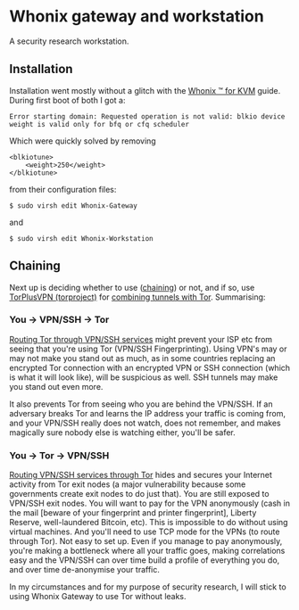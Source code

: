# Whonix gateway and workstation

A security research workstation.

## Installation

Installation went mostly without a glitch with the [Whonix ™ for KVM](https://www.whonix.org/wiki/KVM) guide. During first boot of both I got a:

    Error starting domain: Requested operation is not valid: blkio device weight is valid only for bfq or cfq scheduler

Which were quickly solved by removing

    <blkiotune>
        <weight>250</weight>
    </blkiotune>

from their configuration files:

    $ sudo virsh edit Whonix-Gateway

and 

    $ sudo virsh edit Whonix-Workstation
    
## Chaining

Next up is deciding whether to use ([chaining](../data/../../data/traffic/Chaining.md)) or not, and if so, use [TorPlusVPN (torproject)](https://gitlab.torproject.org/legacy/trac/-/wikis/doc/TorPlusVPN) for [combining tunnels with Tor](https://www.whonix.org/wiki/Tunnels/Introduction). Summarising:

### You -> VPN/SSH -> Tor
[Routing Tor through VPN/SSH services](https://www.whonix.org/wiki/Tunnels/Connecting_to_a_VPN_before_Tor) might prevent your ISP etc from seeing that you're using Tor (VPN/SSH Fingerprinting). Using VPN's may or may not make you stand out as much, as in some countries replacing an encrypted Tor connection with an encrypted VPN or SSH connection (which is what it will look like), will be suspicious as well. SSH tunnels may make you stand out even more. 

It also prevents Tor from seeing who you are behind the VPN/SSH. If an adversary breaks Tor and learns the IP address your traffic is coming from, and your VPN/SSH really does not watch, does not remember, and makes magically sure nobody else is watching either, you'll be safer.

### You -> Tor -> VPN/SSH
[Routing VPN/SSH services through Tor](https://www.whonix.org/wiki/Tunnels/Connecting_to_Tor_before_a_VPN) hides and secures your Internet activity from Tor exit nodes (a major vulnerability because some governments create exit nodes to do just that). You are still exposed to VPN/SSH exit nodes. You will want to pay for the VPN anonymously (cash in the mail [beware of your fingerprint and printer fingerprint], Liberty Reserve, well-laundered Bitcoin, etc). This is impossible to do without using virtual machines. And you'll need to use TCP mode for the VPNs (to route through Tor). Not easy to set up.
Even if you manage to pay anonymously, you're making a bottleneck where all your traffic goes, making correlations easy and the VPN/SSH can over time build a profile of everything you do, and over time de-anonymise your traffic.

In my circumstances and for my purpose of security research, I will stick to using Whonix Gateway to use Tor without leaks.
